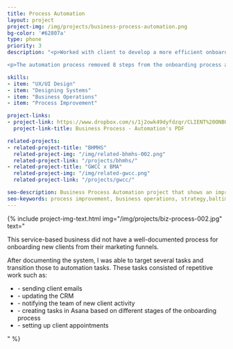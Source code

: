 ```yaml
---
title: Process Automation
layout: project
project-img: /img/projects/business-process-automation.png
bg-color: '#62807a'
type: phone
priority: 3
description: "<p>Worked with client to develop a more efficient onboarding system for their business that includes automation via API integration.</p>

<p>The automation process removed 8 steps from the onboarding process and we were able to replace the need for an employee with our new system.</p>"

skills:
- item: "UX/UI Design"
- item: "Designing Systems"
- item: "Business Operations"
- item: "Process Improvement"

project-links:
- project-link: https://www.dropbox.com/s/1j2owk49dyfdzqr/CLIENT%20ONBOARDING%20SYSTEM.pdf?dl=0
  project-link-title: Business Process - Automation's PDF

related-projects:
- related-project-title: "BHMHS"
  related-project-img: "/img/related-bhmhs-002.png"
  related-project-link: "/projects/bhmhs/"
- related-project-title: "GWCC x BMA"
  related-project-img: "/img/related-gwcc.png"
  related-project-link: "/projects/gwcc/"

seo-description: Business Process Automation project that shows an improvement in an organization that saved $20K and revitalized their onboarding experience.
seo-keywords: process improvement, business operations, strategy,baltimore, atlanta, black woman, tech, black woman in tech, montier kess, STEM, entrepreneurship, svncrwns, atlanta, strategy, fashion, streetwear, retail brands, scale brands, business strategy, media brands, wellness brands
---
```


{% include project-img-text.html img="/img/projects/biz-process-002.jpg" text="<p>This service-based business did not have a well-documented process for onboarding new clients from their marketing funnels.</p>

<p>After documenting the system, I was able to target several tasks and transition those to automation tasks.  These tasks consisted of repetitive work such as:</p>

<ul>
<li>- sending client emails</li>
<li>- updating the CRM</li>
<li>- notifying the team of new client activity</li>
<li>- creating tasks in Asana based on different stages of the onboarding process</li>
<li>- setting up client appointments</li></ul>" %}